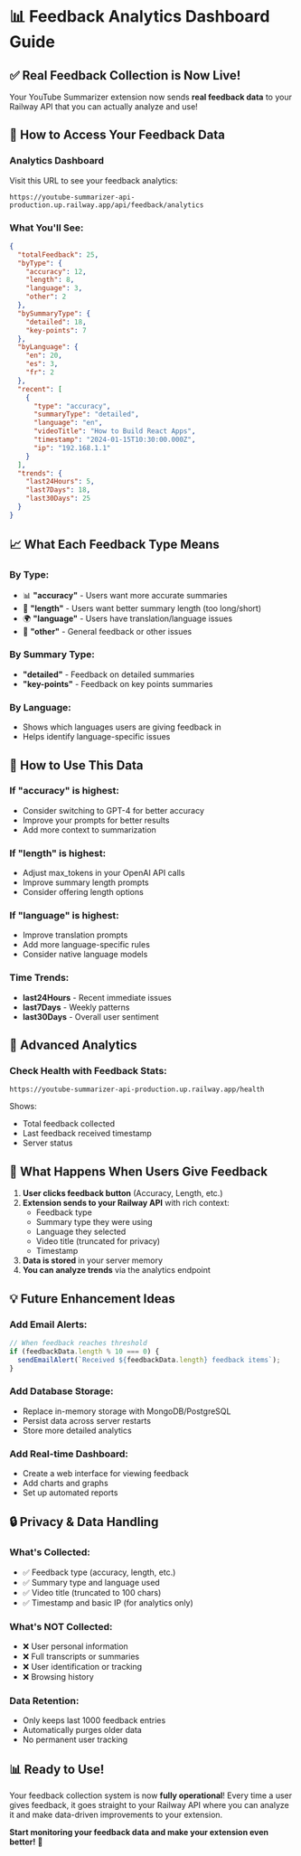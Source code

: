 # 📊 Feedback Analytics Dashboard Guide

## ✅ **Real Feedback Collection is Now Live!**

Your YouTube Summarizer extension now sends **real feedback data** to your Railway API that you can actually analyze and use!

## 🔗 **How to Access Your Feedback Data**

### **Analytics Dashboard**
Visit this URL to see your feedback analytics:
```
https://youtube-summarizer-api-production.up.railway.app/api/feedback/analytics
```

### **What You'll See:**
```json
{
  "totalFeedback": 25,
  "byType": {
    "accuracy": 12,
    "length": 8,
    "language": 3,
    "other": 2
  },
  "bySummaryType": {
    "detailed": 18,
    "key-points": 7
  },
  "byLanguage": {
    "en": 20,
    "es": 3,
    "fr": 2
  },
  "recent": [
    {
      "type": "accuracy",
      "summaryType": "detailed",
      "language": "en",
      "videoTitle": "How to Build React Apps",
      "timestamp": "2024-01-15T10:30:00.000Z",
      "ip": "192.168.1.1"
    }
  ],
  "trends": {
    "last24Hours": 5,
    "last7Days": 18,
    "last30Days": 25
  }
}
```

## 📈 **What Each Feedback Type Means**

### **By Type:**
- 📊 **"accuracy"** - Users want more accurate summaries
- 📏 **"length"** - Users want better summary length (too long/short)
- 🌍 **"language"** - Users have translation/language issues
- 💭 **"other"** - General feedback or other issues

### **By Summary Type:**
- **"detailed"** - Feedback on detailed summaries
- **"key-points"** - Feedback on key points summaries

### **By Language:**
- Shows which languages users are giving feedback in
- Helps identify language-specific issues

## 🎯 **How to Use This Data**

### **If "accuracy" is highest:**
- Consider switching to GPT-4 for better accuracy
- Improve your prompts for better results
- Add more context to summarization

### **If "length" is highest:**
- Adjust max_tokens in your OpenAI API calls
- Improve summary length prompts
- Consider offering length options

### **If "language" is highest:**
- Improve translation prompts
- Add more language-specific rules
- Consider native language models

### **Time Trends:**
- **last24Hours** - Recent immediate issues
- **last7Days** - Weekly patterns  
- **last30Days** - Overall user sentiment

## 🔧 **Advanced Analytics**

### **Check Health with Feedback Stats:**
```
https://youtube-summarizer-api-production.up.railway.app/health
```

Shows:
- Total feedback collected
- Last feedback received timestamp
- Server status

## 🚀 **What Happens When Users Give Feedback**

1. **User clicks feedback button** (Accuracy, Length, etc.)
2. **Extension sends to your Railway API** with rich context:
   - Feedback type
   - Summary type they were using
   - Language they selected
   - Video title (truncated for privacy)
   - Timestamp
3. **Data is stored** in your server memory
4. **You can analyze trends** via the analytics endpoint

## 💡 **Future Enhancement Ideas**

### **Add Email Alerts:**
```javascript
// When feedback reaches threshold
if (feedbackData.length % 10 === 0) {
  sendEmailAlert(`Received ${feedbackData.length} feedback items`);
}
```

### **Add Database Storage:**
- Replace in-memory storage with MongoDB/PostgreSQL
- Persist data across server restarts
- Store more detailed analytics

### **Add Real-time Dashboard:**
- Create a web interface for viewing feedback
- Add charts and graphs
- Set up automated reports

## 🔒 **Privacy & Data Handling**

### **What's Collected:**
- ✅ Feedback type (accuracy, length, etc.)
- ✅ Summary type and language used
- ✅ Video title (truncated to 100 chars)
- ✅ Timestamp and basic IP (for analytics only)

### **What's NOT Collected:**
- ❌ User personal information
- ❌ Full transcripts or summaries
- ❌ User identification or tracking
- ❌ Browsing history

### **Data Retention:**
- Only keeps last 1000 feedback entries
- Automatically purges older data
- No permanent user tracking

## 📊 **Ready to Use!**

Your feedback collection system is now **fully operational**! Every time a user gives feedback, it goes straight to your Railway API where you can analyze it and make data-driven improvements to your extension.

**Start monitoring your feedback data and make your extension even better!** 🎉